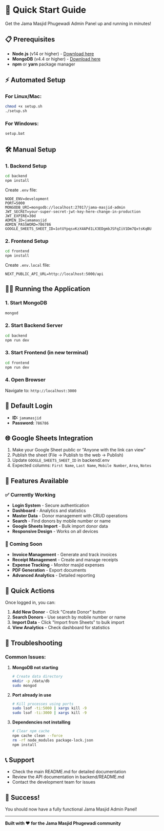 # 🚀 Quick Start Guide

Get the Jama Masjid Phugewadi Admin Panel up and running in minutes!

## 📋 Prerequisites

- **Node.js** (v14 or higher) - [Download here](https://nodejs.org/)
- **MongoDB** (v4.4 or higher) - [Download here](https://www.mongodb.com/try/download/community)
- **npm** or **yarn** package manager

## ⚡ Automated Setup

### For Linux/Mac:
```bash
chmod +x setup.sh
./setup.sh
```

### For Windows:
```cmd
setup.bat
```

## 🛠️ Manual Setup

### 1. Backend Setup
```bash
cd backend
npm install
```

Create `.env` file:
```env
NODE_ENV=development
PORT=5000
MONGODB_URI=mongodb://localhost:27017/jama-masjid-admin
JWT_SECRET=your-super-secret-jwt-key-here-change-in-production
JWT_EXPIRE=30d
ADMIN_ID=jamamasjid
ADMIN_PASSWORD=786786
GOOGLE_SHEETS_SHEET_ID=1otUYpqsvKzX4APd1LX3EDgmbJSFqIiV1Dm7QxtsKqBU
```

### 2. Frontend Setup
```bash
cd frontend
npm install
```

Create `.env.local` file:
```env
NEXT_PUBLIC_API_URL=http://localhost:5000/api
```

## 🏃‍♂️ Running the Application

### 1. Start MongoDB
```bash
mongod
```

### 2. Start Backend Server
```bash
cd backend
npm run dev
```

### 3. Start Frontend (in new terminal)
```bash
cd frontend
npm run dev
```

### 4. Open Browser
Navigate to: `http://localhost:3000`

## 🔐 Default Login

- **ID:** `jamamasjid`
- **Password:** `786786`

## 🌐 Google Sheets Integration

1. Make your Google Sheet public or "Anyone with the link can view"
2. Publish the sheet (File → Publish to the web → Publish)
3. Update `GOOGLE_SHEETS_SHEET_ID` in backend/.env
4. Expected columns: `First Name`, `Last Name`, `Mobile Number`, `Area`, `Notes`

## 📱 Features Available

### ✅ Currently Working
- **Login System** - Secure authentication
- **Dashboard** - Analytics and statistics
- **Master Data** - Donor management with CRUD operations
- **Search** - Find donors by mobile number or name
- **Google Sheets Import** - Bulk import donor data
- **Responsive Design** - Works on all devices

### 🔧 Coming Soon
- **Invoice Management** - Generate and track invoices
- **Receipt Management** - Create and manage receipts
- **Expense Tracking** - Monitor masjid expenses
- **PDF Generation** - Export documents
- **Advanced Analytics** - Detailed reporting

## 🎯 Quick Actions

Once logged in, you can:

1. **Add New Donor** - Click "Create Donor" button
2. **Search Donors** - Use search by mobile number or name
3. **Import Data** - Click "Import from Sheets" to bulk import
4. **View Analytics** - Check dashboard for statistics

## 🚨 Troubleshooting

### Common Issues:

1. **MongoDB not starting**
   ```bash
   # Create data directory
   mkdir -p /data/db
   sudo mongod
   ```

2. **Port already in use**
   ```bash
   # Kill processes using ports
   sudo lsof -ti:5000 | xargs kill -9
   sudo lsof -ti:3000 | xargs kill -9
   ```

3. **Dependencies not installing**
   ```bash
   # Clear npm cache
   npm cache clean --force
   rm -rf node_modules package-lock.json
   npm install
   ```

## 📞 Support

- Check the main README.md for detailed documentation
- Review the API documentation in backend/README.md
- Contact the development team for issues

## 🎉 Success!

You should now have a fully functional Jama Masjid Admin Panel!

---

**Built with ❤️ for the Jama Masjid Phugewadi community**